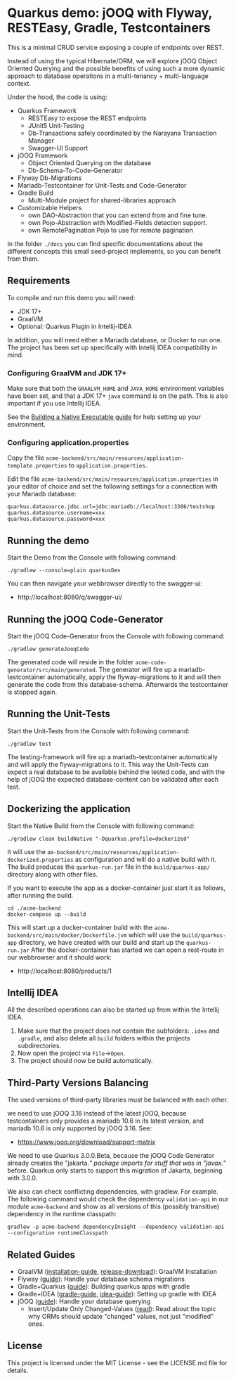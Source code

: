 # Quarkus demo: jOOQ with Flyway, RESTEasy, Gradle, Testcontainers

This is a minimal CRUD service exposing a couple of endpoints over REST. 

Instead of using the typical Hibernate/ORM, we will explore jOOQ Object Oriented Querying and the possible benefits of using such a more dynamic approach to database operations in a multi-tenancy + multi-language context.

Under the hood, the code is using:
- Quarkus Framework
  - RESTEasy to expose the REST endpoints
  - JUnit5 Unit-Testing
  - Db-Transactions safely coordinated by the Narayana Transaction Manager
  - Swagger-UI Support
- jOOQ Framework
  - Object Oriented Querying on the database
  - Db-Schema-To-Code-Generator
- Flyway Db-Migrations
- Mariadb-Testcontainer for Unit-Tests and Code-Generator
- Gradle Build
  - Multi-Module project for shared-libraries approach 
- Customizable Helpers
    - own DAO-Abstraction that you can extend from and fine tune.
    - own Pojo-Abstraction with Modified-Fields detection support.
    - own RemotePagination Pojo to use for remote pagination

In the folder `./docs` you can find specific documentations about the different concepts this small seed-project implements, so you can benefit from them.

## Requirements

To compile and run this demo you will need:

- JDK 17+
- GraalVM
- Optional: Quarkus Plugin in Intellij-IDEA

In addition, you will need either a Mariadb database, or Docker to run one.
The project has been set up specifically with Intellij IDEA compatibility in mind.

### Configuring GraalVM and JDK 17+

Make sure that both the `GRAALVM_HOME` and `JAVA_HOME` environment variables have
been set, and that a JDK 17+ `java` command is on the path. This is also important if you use Intellij IDEA.

See the [Building a Native Executable guide](https://quarkus.io/guides/building-native-image)
for help setting up your environment.

### Configuring application.properties

Copy the file `acme-backend/src/main/resources/application-template.properties` to `application.properties`.

Edit the file `acme-backend/src/main/resources/application.properties` in your editor of choice and set the following settings for a connection with your Mariadb database:
```code
quarkus.datasource.jdbc.url=jdbc:mariadb://localhost:3306/testshop
quarkus.datasource.username=xxx
quarkus.datasource.password=xxx
```

## Running the demo

Start the Demo from the Console with following command:
```code
./gradlew --console=plain quarkusDev
```
You can then navigate your webbrowser directly to the swagger-ui:
- http://localhost:8080/q/swagger-ui/

## Running the jOOQ Code-Generator

Start the jOOQ Code-Generator from the Console with following command:
```code
./gradlew generateJooqCode
```
The generated code will reside in the folder `acme-code-generator/src/main/generated`. The generator will fire up a mariadb-testcontainer automatically, apply the flyway-migrations to it and will then generate the code from this database-schema. Afterwards the testcontainer is stopped again. 

## Running the Unit-Tests

Start the Unit-Tests from the Console with following command:
```code
./gradlew test
```
The testing-framework will fire up a mariadb-testcontainer automatically and will apply the flyway-migrations to it. 
This way the Unit-Tests can expect a real database to be available behind the tested code, and with the help of jOOQ the expected database-content can be validated after each test.

## Dockerizing the application

Start the Native Build from the Console with following command:
```shell script
./gradlew clean buildNative "-Dquarkus.profile=dockerized"
```
It will use the `am-backend/src/main/resources/application-dockerized.properties` as configuration and will do a native build with it. 
The build produces the `quarkus-run.jar` file in the `build/quarkus-app/` directory along with other files.

If you want to execute the app as a docker-container just start it as follows, after running the build.
```shell script
cd ./acme-backend
docker-compose up --build
```
This will start up a docker-container build with the `acme-backend/src/main/docker/Dockerfile.jvm` which will use the `build/quarkus-app` directory, we have created with our build and start up the `quarkus-run.jar`
After the docker-container has started we can open a rest-route in our webbrowser and it should work:
- http://localhost:8080/products/1

## Intellij IDEA

All the described operations can also be started up from within the Intellij IDEA.
1. Make sure that the project does not contain the subfolders: `.idea` and `.gradle`, and also delete all `build` folders within the projects subdirectories. 
2. Now open the project via `File`->`Open`.
3. The project should now be build automatically.

## Third-Party Versions Balancing

The used versions of third-party libraries must be balanced with each other. 

we need to use jOOQ 3.16 instead of the latest jOOQ, because testcontainers only provides a mariadb 10.6 in its latest version,
and mariadb 10.6 is only supported by jOOQ 3.16. See:
- https://www.jooq.org/download/support-matrix

We need to use Quarkus 3.0.0.Beta, because the jOOQ Code Generator already creates the "jakarta.*" package imports for stuff that was in "javax.*" before.
Quarkus only starts to support this migration of Jakarta, beginning with 3.0.0.

We also can check conflicting dependencies, with gradlew. For example. The following command would check the dependency `validation-api` in our module `acme-backend` and show as all versions of this (possibly transitive) dependency in the runtime classpath: 
```code
gradlew -p acme-backend dependencyInsight --dependency validation-api --configuration runtimeClasspath
```

## Related Guides
- GraalVM ([installation-guide](https://www.graalvm.org/latest/docs/getting-started/windows/), [release-download](https://github.com/graalvm/graalvm-ce-builds/releases)): GraalVM Installation
- Flyway ([guide](https://quarkus.io/guides/flyway)): Handle your database schema migrations
- Gradle+Quarkus ([guide](https://quarkus.io/guides/gradle-tooling)): Building quarkus apps with gradle
- Gradle+IDEA ([gradle-guide](https://docs.gradle.org/current/userguide/idea_plugin.html), [idea-guide](https://www.jetbrains.com/help/idea/work-with-gradle-projects.html#project_encodings)): Setting up gradle with IDEA
- jOOQ ([guide](https://www.jooq.org/doc/3.18/manual/)): Handle your database querying
    - Insert/Update Only Changed-Values ([read](https://blog.jooq.org/orms-should-update-changed-values-not-just-modified-ones/)): Read about the topic why ORMs should update "changed" values, not just "modified" ones.

## License

This project is licensed under the MIT License - see the LICENSE.md file for details.